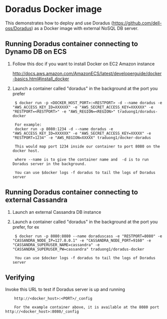 Doradus Docker image 
====================

This demonstrates how to deploy and use Doradus (https://github.com/dell-oss/Doradus) as a Docker image with external NoSQL DB server.

Running Doradus container connecting to Dynamo DB on ECS
--------------------------------------------------------
1. Follow this doc if you want to install Docker on EC2 Amazon instance

    http://docs.aws.amazon.com/AmazonECS/latest/developerguide/docker-basics.html#install_docker


2. Launch a container called "doradus" in the background at the port you prefer

        $ docker run -p <DOCKER_HOST_PORT>:<RESTPORT> -d --name doradus -e "AWS_ACCESS_KEY_ID=XXXXXX" -e "AWS_SECRET_ACCESS_KEY=XXXXXX" -e "RESTPORT=<RESTPORT>" -e "AWS_REGION=<REGION>" traduong1/doradus-docker

        For example:
        docker run -p 8080:1234 -d --name doradus -e "AWS_ACCESS_KEY_ID=XXXXXX" -e "AWS_SECRET_ACCESS_KEY=XXXXX" -e "RESTPORT=1234" -e "AWS_REGION=XXXXX" traduong1/docker-doradus
        
        This would map port 1234 inside our container to port 8080 on the docker host. 
        
        where --name is to give the container name and  -d is to run Doradus server in the background. 
        
        You can use $docker logs -f doradus to tail the logs of Doradus server
        
Running Doradus container connecting to external Cassandra
----------------------------------------------------------
1. Launch an external Cassandra DB instance

2. Launch a container called "doradus" in the background at the port you prefer, for ex

        $ docker run -p 8080:8080 --name doraduscass -e "RESTPORT=8080" -e "CASSANDRA_NODE_IP=127.0.0.1" -e "CASSANDRA_NODE_PORT=9160" -e "CASSANDRA_SUPERUSER_NAME=cassandra" -e "CASSANDRA_SUPERUSER_PW=cassandra" traduong1/doradus-docker
             
        You can use $docker logs -f doradus to tail the logs of Doradus server        
              
Verifying
---------

   Invoke this URL to test if Doradus server is up and running

        http://<docker_host>:<PORT>/_config
        
        For the example container above, it is available at the 8080 port http://<docker_host>:8080/_config